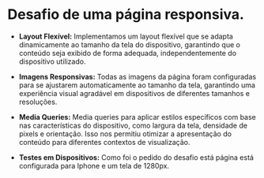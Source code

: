 # Desafio de uma página responsiva.
- **Layout Flexível:** Implementamos um layout flexível que se adapta dinamicamente ao tamanho da tela do dispositivo, garantindo que o conteúdo seja exibido de forma adequada, independentemente do dispositivo utilizado.

- **Imagens Responsivas:** Todas as imagens da página foram configuradas para se ajustarem automaticamente ao tamanho da tela, garantindo uma experiência visual agradável em dispositivos de diferentes tamanhos e resoluções.

- **Media Queries:** Media queries para aplicar estilos específicos com base nas características do dispositivo, como largura da tela, densidade de pixels e orientação. Isso nos permitiu otimizar a apresentação do conteúdo para diferentes contextos de visualização.

- **Testes em Dispositivos:** Como foi o pedido do desafio está página está configurada para Iphone e um tela de 1280px.
